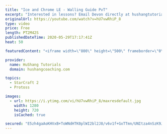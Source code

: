 ```yaml
---
title: "Ice and Chrome LE - Walling Guide PvT"
excerpt: "Interested in lessons? Email Devon directly at hushangtutorials@outlook.com ------------------------------------------------------------------------------------------------------- Want to support HuShang Tutorials directly? Patreon is a website where you can contribute a monthly donation that will help"
originalUrl: https://youtube.com/watch?v=hU7vwRhiP_8
type: video
price: Free
length: PT2M42S
publishedDateTime: 2020-05-29T17:17:41Z
heat: 50

featuredContent: "<iframe width=\"800\" height=\"500\" frameborder=\"0\" src=\"https://www.youtube.com/embed/hU7vwRhiP_8\" allow=\"accelerometer; autoplay; encrypted-media; gyroscope; picture-in-picture\" allowfullscreen></iframe>"

provider:
  name: HuShang Tutorials
  domain: hushangcoaching.com

topics:
  - StarCraft 2
  - Protoss

images:
  - url: https://i.ytimg.com/vi/hU7vwRhiP_8/maxresdefault.jpg
    width: 1280
    height: 720
    isCached: true

secured: "E5zh4gaAoKHVxB+ToWNdHTK0plWI2bl2J8/v6v1f+GxTTmn/UNItza4nSzK9JQ3U4ibjGlEznt4P9U6lAkCSxLmAelAzLE5amAhTkVRTtaslnI4JSdmzTTi8jabi4DVtjnJMVusEgdiJ2vZgNrJEYGxdCz5wlQTMQz+MJovklt2HK/2ILksTgrxFR8KjT6ddA4wiyti64N1YJ6/6o0NmMnGg6PDHY1ya1mIYMFhCMPFJBzOyVTw+XY80svYljk3oMX06CvwKpgZegkFdK753fPkNlX8152pPGHQyHBdBoskg0RUBjS33s/DEA1K7Q/l4u5abAEzhtgXhJUYaot2s9Yq1idd+ndntQa3JlYaKY1pl/LcEU5OT5FGujFoBc2YprX1tJjmZq12fZWBgQnCtZjLpfB2Y6HjlUjtuKSqArLo=;ZZ6Sqac22NX5toMlGrqdtg=="
---
```


